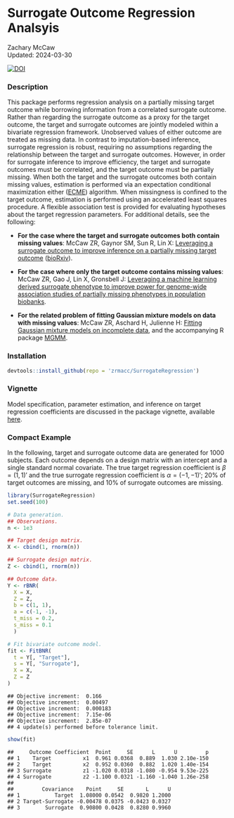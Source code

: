 # Surrogate Outcome Regression Analsyis

Zachary McCaw <br>
Updated: 2024-03-30

[![DOI](https://zenodo.org/badge/128422935.svg)](https://zenodo.org/doi/10.5281/zenodo.10897841)

### Description

This package performs regression analysis on a partially missing target outcome while borrowing information from a correlated surrogate outcome. Rather than regarding the surrogate outcome as a proxy for the target outcome, the target and surrogate outcomes are jointly modeled within a bivariate regression framework. Unobserved values of either outcome are treated as missing data. In contrast to imputation-based inference, surrogate regression is robust, requiring no assumptions regarding the relationship between the target and surrogate outcomes. However, in order for surrogate inference to improve efficiency, the target and surrogate outcomes must be correlated, and the target outcome must be partially missing. When both the target and the surrogate outcomes both contain missing values, estimation is performed via an expectation conditional maximization either ([ECME](https://www.jstor.org/stable/2337067)) algorithm. When missingness is confined to the target outcome, estimation is performed using an accelerated least squares procedure. A flexible association test is provided for evaluating hypotheses about the target regression parameters. For additional details, see the following:

* **For the case where the target and surrogate outcomes both contain missing values**: McCaw ZR, Gaynor SM, Sun R, Lin X: [Leveraging a surrogate outcome to improve inference on a partially missing target outcome](https://onlinelibrary.wiley.com/doi/10.1111/biom.13629) ([bioRxiv](https://www.biorxiv.org/content/10.1101/2020.11.29.403063v4)).

* **For the case where only the target outcome contains missing values**: McCaw ZR, Gao J, Lin X, Gronsbell J: [Leveraging a machine learning derived surrogate phenotype to improve power for genome-wide association studies of partially missing phenotypes in population biobanks](https://www.biorxiv.org/content/10.1101/2022.12.12.520180v2).

* **For the related problem of fitting Gaussian mixture models on data with missing values**: McCaw ZR, Aschard H, Julienne H: [Fitting Gaussian mixture models on incomplete data](https://link.springer.com/article/10.1186/s12859-022-04740-9), and the accompanying R package [MGMM](https://github.com/zrmacc/MGMM#missingness-aware-gaussian-mixture-models).

### Installation


```r
devtools::install_github(repo = 'zrmacc/SurrogateRegression')
```

### Vignette

Model specification, parameter estimation, and inference on target regression coefficients are discussed in the package vignette, available [here](https://github.com/zrmacc/Spray/blob/master/vignettes/Vignette.pdf).

### Compact Example

In the following, target and surrogate outcome data are generated for 1000 subjects. Each outcome depends on a design matrix with an intercept and a single standard normal covariate. The true target regression coefficient is $\beta = (1, 1)'$ and the true surrogate regression coefficient is $\alpha = (-1, -1)'$; 20% of target outcomes are missing, and 10% of surrogate outcomes are missing.


```r
library(SurrogateRegression)
set.seed(100)

# Data generation.
## Observations.
n <- 1e3

## Target design matrix.
X <- cbind(1, rnorm(n))

## Surrogate design matrix.
Z <- cbind(1, rnorm(n))

## Outcome data.
Y <- rBNR(
  X = X, 
  Z = Z,
  b = c(1, 1), 
  a = c(-1, -1),
  t_miss = 0.2,
  s_miss = 0.1
  )

# Fit bivariate outcome model.
fit <- FitBNR(
  t = Y[, "Target"],
  s = Y[, "Surrogate"],
  X = X,
  Z = Z
)
```

```
## Objective increment:  0.166 
## Objective increment:  0.00497 
## Objective increment:  0.000183 
## Objective increment:  7.15e-06 
## Objective increment:  2.85e-07 
## 4 update(s) performed before tolerance limit.
```

```r
show(fit)
```

```
##     Outcome Coefficient  Point     SE      L      U         p
## 1    Target          x1  0.961 0.0368  0.889  1.030 2.10e-150
## 2    Target          x2  0.952 0.0360  0.882  1.020 1.40e-154
## 3 Surrogate          z1 -1.020 0.0318 -1.080 -0.954 9.53e-225
## 4 Surrogate          z2 -1.100 0.0321 -1.160 -1.040 1.26e-258
## 
##         Covariance    Point     SE       L      U
## 1           Target  1.08000 0.0542  0.9820 1.2000
## 2 Target-Surrogate -0.00478 0.0375 -0.0423 0.0327
## 3        Surrogate  0.90800 0.0428  0.8280 0.9960
```
